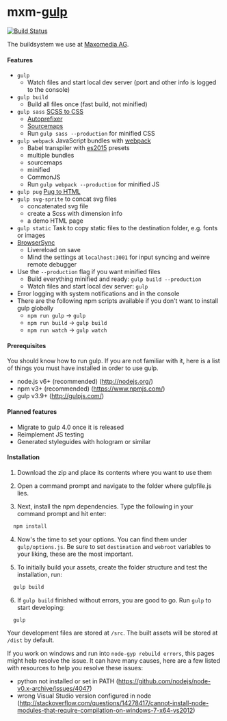 # mxm-[gulp](https://github.com/gulpjs/gulp)
[![Build Status](https://travis-ci.org/maxomedia/mxm-gulp.svg?branch=develop)](https://travis-ci.org/maxomedia/mxm-gulp)

The buildsystem we use at [Maxomedia AG](https://maxomedia.ch/).

#### Features
- `gulp`
  - Watch files and start local dev server (port and other info is logged to the console)
- `gulp build`
  - Build all files once (fast build, not minified)
- `gulp sass` [SCSS to CSS](https://github.com/dlmanning/gulp-sass)
  - [Autoprefixer](https://github.com/sindresorhus/gulp-autoprefixer)
  - [Sourcemaps](https://github.com/floridoo/gulp-sourcemaps)
  - Run `gulp sass --production` for minified CSS
- `gulp webpack` JavaScript bundles with [webpack](https://github.com/webpack/webpack)
  - Babel transpiler with [es2015](https://babeljs.io/docs/plugins/preset-es2015/) presets
  - multiple bundles
  - sourcemaps
  - minified
  - CommonJS
  - Run `gulp webpack --production` for minified JS
- `gulp pug` [Pug to HTML](https://github.com/pugjs/gulp-pug)
- `gulp svg-sprite` to concat svg files
  - concatenated svg file
  - create a Scss with dimension info
  - a demo HTML page
- `gulp static` Task to copy static files to the destination folder, e.g. fonts or images
- [BrowserSync](https://github.com/BrowserSync/browser-sync)
  - Livereload on save
  - Mind the settings at `localhost:3001` for input syncing and weinre remote debugger
- Use the `--production` flag if you want minified files
  - Build everything minified and ready: `gulp build --production`
  - Watch files and start local dev server: `gulp`
- Error logging with system notifications and in the console
- There are the following npm scripts available if you don't want to install gulp globally
  - `npm run gulp` -> `gulp`
  - `npm run build` -> `gulp build`
  - `npm run watch` -> `gulp watch`

#### Prerequisites
You should know how to run gulp. If you are not familiar with it, here is a list of things you must have installed in order to use gulp.
- node.js v6+ (recommended) (http://nodejs.org/)
- npm v3+ (recommended) (https://www.npmjs.com/)
- gulp v3.9+ (http://gulpjs.com/)

#### Planned features
- Migrate to gulp 4.0 once it is released
- Reimplement JS testing
- Generated styleguides with hologram or similar

#### Installation
1. Download the zip and place its contents where you want to use them

2. Open a command prompt and navigate to the folder where gulpfile.js lies.

3. Next, install the npm dependencies. Type the following in your command prompt and hit enter:
  ```bash
    npm install
  ```

4.  Now's the time to set your options. You can find them under `gulp/options.js`. Be sure to set `destination` and `webroot` variables to your liking, these are the most important.

5.  To initially build your assets, create the folder structure and test the installation, run:
  ```bash
    gulp build
  ```

6. If `gulp build` finished without errors, you are good to go. Run `gulp` to start developing:
  ```bash
    gulp
  ```
  
  Your development files are stored at `/src`. The built assets will be stored at `/dist` by default.
  
If you work on windows and run into `node-gyp rebuild errors`, this pages might help resolve the issue. It can have many causes, here are a few listed with resources to help you resolve these issues:
 - python not installed or set in PATH (https://github.com/nodejs/node-v0.x-archive/issues/4047)
 - wrong Visual Studio version configured in node (http://stackoverflow.com/questions/14278417/cannot-install-node-modules-that-require-compilation-on-windows-7-x64-vs2012)
